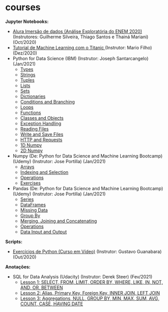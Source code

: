 # courses

**Jupyter Notebooks:**
* [Alura Imersão de dados (Análise Exploratória do ENEM 2020)](https://github.com/sergiodealencar/courses/blob/main/material/Aula01_desafios.ipynb) (Instrutores: Guilherme Silveira, Thiago Santos e Thainá Mariani) (Oct/2020)
* [Tutorial de Machine Learning com o Titanic ](https://github.com/sergiodealencar/courses/blob/main/material/tutorial_titanic_mario_filho.ipynb) (Instrutor: Mario Filho) (Dez/2020)
* Python for Data Science (IBM) (Instrutor: Joseph Santarcangelo) (Jan/2021)
  - [Types](https://github.com/sergiodealencar/courses/blob/main/material/PY0101EN-1-1-Types.ipynb)
  - [Strings](https://github.com/sergiodealencar/courses/blob/main/material/PY0101EN-1-2-Strings.ipynb)
  - [Tuples](https://github.com/sergiodealencar/courses/blob/main/material/PY0101EN-2-1-Tuples.ipynb)
  - [Lists](https://github.com/sergiodealencar/courses/blob/main/material/PY0101EN-2-2-Lists.ipynb)
  - [Sets](https://github.com/sergiodealencar/courses/blob/main/material/PY0101EN-2-3-Sets.ipynb)
  - [Dictionaries](https://github.com/sergiodealencar/courses/blob/main/material/PY0101EN-2-4-Dictionaries.ipynb)
  - [Conditions and Branching](https://github.com/sergiodealencar/courses/blob/main/material/PY0101EN-3-1-Conditions.ipynb)
  - [Loops](https://github.com/sergiodealencar/courses/blob/main/material/PY0101EN-3-2-Loops.ipynb)
  - [Functions](https://github.com/sergiodealencar/courses/blob/main/material/PY0101EN-3-3-Functions.ipynb)
  - [Classes and Objects](https://github.com/sergiodealencar/courses/blob/main/material/PY0101EN-3-4-Classes.ipynb)
  - [Exception Handling](https://github.com/sergiodealencar/courses/blob/main/material/PY0101EN-3-1.2ExcecptionHandling.ipynb)
  - [Reading Files](https://github.com/sergiodealencar/courses/blob/main/material/PY0101EN-4-1-ReadFile.ipynb)
  - [Write and Save Files](https://github.com/sergiodealencar/courses/blob/main/material/PY0101EN-4-2-WriteFile.ipynb)
  - [HTTP and Requests](https://github.com/sergiodealencar/courses/blob/main/material/PY0101EN-5.3_Requests_HTTP.ipynb)
  - [1D Numpy](https://github.com/sergiodealencar/courses/blob/main/material/PY0101EN-5-1-Numpy1D.ipynb)
  - [2D Numpy](https://github.com/sergiodealencar/courses/blob/main/material/PY0101EN-5-2-Numpy2D.ipynb)
* Numpy (De: Python for Data Science and Machine Learning Bootcamp) (Udemy) (Instrutor: Jose Portilla) (Jan/2021)
  - [Arrays](https://github.com/sergiodealencar/courses/blob/main/material/numpy/01-NumPy%20Arrays.ipynb)
  - [Indexing and Selection](https://github.com/sergiodealencar/courses/blob/main/material/numpy/02-Numpy%20Indexing%20and%20Selection.ipynb)
  - [Operations](https://github.com/sergiodealencar/courses/blob/main/material/numpy/03-Numpy%20Operations.ipynb)
  - [Exercises](https://github.com/sergiodealencar/courses/blob/main/material/numpy/05-Numpy%20Exercises%20-%20Solutions.ipynb)
* Pandas (De: Python for Data Science and Machine Learning Bootcamp) (Udemy) (Instrutor: Jose Portilla) (Jan/2021)
  - [Series](https://github.com/sergiodealencar/courses/blob/main/material/pandas/02-Series.ipynb)
  - [DataFrames](https://github.com/sergiodealencar/courses/blob/main/material/pandas/03-DataFrames.ipynb)
  - [Missing Data](https://github.com/sergiodealencar/courses/blob/main/material/pandas/04-Missing%20Data.ipynb)
  - [Group By](https://github.com/sergiodealencar/courses/blob/main/material/pandas/05-Groupby.ipynb)
  - [Merging, Joining and Concatenating](https://github.com/sergiodealencar/courses/blob/main/material/pandas/06-Merging%2C%20Joining%2C%20and%20Concatenating.ipynb)
  - [Operations](https://github.com/sergiodealencar/courses/blob/main/material/pandas/07-Operations.ipynb)
  - [Data Input and Output](https://github.com/sergiodealencar/courses/blob/main/material/pandas/08-Data%20Input%20and%20Output.ipynb)
    
**Scripts:**
* [Exercícios de Python (Curso em Vídeo)](https://github.com/sergiodealencar/courses/tree/main/material/curso_em_video) (Instrutor: Gustavo Guanabara) (Out/2020)
  
**Anotações:**
* SQL for Data Analysis (Udacity) (Instrutor: Derek Steer) (Fev/2021)
  - [Lesson 1: SELECT, FROM, LIMIT, ORDER BY, WHERE, LIKE, IN, NOT, AND, OR, BETWEEN](https://github.com/sergiodealencar/courses/blob/main/material/Lesson_1.sql)
  - [Lesson 2: Alias, Primary Key, Foreign Key, INNER JOIN, LEFT JOIN](https://github.com/sergiodealencar/courses/blob/main/material/Lesson_2.sql)
  - [Lesson 3: Aggregations, NULL, GROUP BY, MIN, MAX, SUM, AVG, COUNT, CASE, HAVING DATE](https://github.com/sergiodealencar/courses/blob/main/material/Lesson_3.sql)

